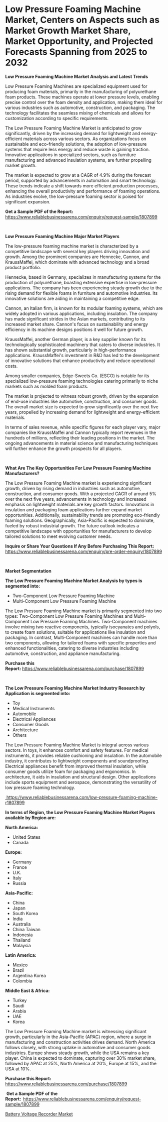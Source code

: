 <p><h1>Low Pressure Foaming Machine Market, Centers on Aspects such as Market Growth Market Share, Market Opportunity, and Projected Forecasts Spanning from 2025 to 2032</h1></p><p><strong>Low Pressure Foaming Machine Market Analysis and Latest Trends</strong></p>
<p><p>Low Pressure Foaming Machines are specialized equipment used for producing foam materials, primarily in the manufacturing of polyurethane foam products. These machines operate at lower pressure levels, enabling precise control over the foam density and application, making them ideal for various industries such as automotive, construction, and packaging. The technology facilitates the seamless mixing of chemicals and allows for customization according to specific requirements.</p><p>The Low Pressure Foaming Machine Market is anticipated to grow significantly, driven by the increasing demand for lightweight and energy-efficient materials across various sectors. As organizations focus on sustainable and eco-friendly solutions, the adoption of low-pressure systems that require less energy and reduce waste is gaining traction. Innovative applications in specialized sectors, such as furniture manufacturing and advanced insulation systems, are further propelling market growth. </p><p>The market is expected to grow at a CAGR of 4.9% during the forecast period, supported by advancements in automation and smart technology. These trends indicate a shift towards more efficient production processes, enhancing the overall productivity and performance of foaming operations. As industries evolve, the low-pressure foaming sector is poised for significant expansion.</p></p>
<p><strong>Get a Sample PDF of the Report:&nbsp;</strong> <a href="https://www.reliablebusinessarena.com/enquiry/request-sample/1807899?utm_campaign=2042&utm_medium=2&utm_source=Github&utm_content=ia&utm_term=10042025&utm_id=low-pressure-foaming-machine">https://www.reliablebusinessarena.com/enquiry/request-sample/1807899</a></p>
<p>&nbsp;</p>
<p><strong>Low Pressure Foaming Machine Major Market Players</strong></p>
<p><p>The low-pressure foaming machine market is characterized by a competitive landscape with several key players driving innovation and growth. Among the prominent companies are Hennecke, Cannon, and KraussMaffei, which dominate with advanced technology and a broad product portfolio.</p><p>Hennecke, based in Germany, specializes in manufacturing systems for the production of polyurethane, boasting extensive expertise in low-pressure applications. The company has been experiencing steady growth due to the rising demand for flexible foams in furniture and automotive industries. Its innovative solutions are aiding in maintaining a competitive edge.</p><p>Cannon, an Italian firm, is known for its modular foaming systems, which are widely adopted in various applications, including insulation. The company has made significant strides in the Asian markets, contributing to its increased market share. Cannon's focus on sustainability and energy efficiency in its machine designs positions it well for future growth.</p><p>KraussMaffei, another German player, is a key supplier known for its technologically sophisticated machinery that caters to diverse industries. It has shown substantial growth, particularly in high-performance applications. KraussMaffei's investment in R&D has led to the development of innovative solutions that enhance productivity and reduce operational costs.</p><p>Among smaller companies, Edge-Sweets Co. (ESCO) is notable for its specialized low-pressure foaming technologies catering primarily to niche markets such as molded foam products. </p><p>The market is projected to witness robust growth, driven by the expansion of end-use industries like automotive, construction, and consumer goods. The overall market size is expected to grow significantly over the next five years, propelled by increasing demand for lightweight and energy-efficient materials.</p><p>In terms of sales revenue, while specific figures for each player vary, major companies like KraussMaffei and Cannon typically report revenues in the hundreds of millions, reflecting their leading positions in the market. The ongoing advancements in material science and manufacturing techniques will further enhance the growth prospects for all players.</p></p>
<p>&nbsp;</p>
<p><strong>What Are The Key Opportunities For Low Pressure Foaming Machine Manufacturers?</strong></p>
<p><p>The Low Pressure Foaming Machine market is experiencing significant growth, driven by rising demand in industries such as automotive, construction, and consumer goods. With a projected CAGR of around 5% over the next five years, advancements in technology and increased emphasis on lightweight materials are key growth factors. Innovations in insulation and packaging foam applications further expand market opportunities. Additionally, sustainability trends are promoting eco-friendly foaming solutions. Geographically, Asia-Pacific is expected to dominate, fueled by robust industrial growth. The future outlook indicates a competitive landscape with opportunities for manufacturers to develop tailored solutions to meet evolving customer needs.</p></p>
<p><strong>Inquire or Share Your Questions If Any Before Purchasing This Report:</strong> <a href="https://www.reliablebusinessarena.com/enquiry/pre-order-enquiry/1807899?utm_campaign=2042&utm_medium=2&utm_source=Github&utm_content=ia&utm_term=10042025&utm_id=low-pressure-foaming-machine">https://www.reliablebusinessarena.com/enquiry/pre-order-enquiry/1807899</a></p>
<p>&nbsp;</p>
<p><strong>Market Segmentation</strong></p>
<p><strong>The Low Pressure Foaming Machine Market Analysis by types is segmented into:</strong></p>
<p><ul><li>Two-Component Low Pressure Foaming Machine</li><li>Multi-Component Low Pressure Foaming Machine</li></ul></p>
<p><p>The Low Pressure Foaming Machine market is primarily segmented into two types: Two-Component Low Pressure Foaming Machines and Multi-Component Low Pressure Foaming Machines. Two-Component machines involve mixing two reactive components, typically isocyanates and polyols, to create foam solutions, suitable for applications like insulation and packaging. In contrast, Multi-Component machines can handle more than two components, allowing for tailored foams with specific properties and enhanced functionalities, catering to diverse industries including automotive, construction, and appliance manufacturing.</p></p>
<p><strong>Purchase this Report:&nbsp;</strong><a href="https://www.reliablebusinessarena.com/purchase/1807899?utm_campaign=2042&utm_medium=2&utm_source=Github&utm_content=ia&utm_term=10042025&utm_id=low-pressure-foaming-machine">https://www.reliablebusinessarena.com/purchase/1807899</a></p>
<p>&nbsp;</p>
<p><strong>The Low Pressure Foaming Machine Market Industry Research by Application is segmented into:</strong></p>
<p><ul><li>Toy</li><li>Medical Instruments</li><li>Automobile</li><li>Electrical Appliances</li><li>Consumer Goods</li><li>Architecture</li><li>Others</li></ul></p>
<p><p>The Low Pressure Foaming Machine Market is integral across various sectors. In toys, it enhances comfort and safety features. For medical instruments, it provides reliable cushioning and insulation. In the automobile industry, it contributes to lightweight components and soundproofing. Electrical appliances benefit from improved thermal insulation, while consumer goods utilize foam for packaging and ergonomics. In architecture, it aids in insulation and structural design. Other applications include sports equipment and aerospace, demonstrating the versatility of low pressure foaming technology.</p></p>
<p><a href="https://www.reliablebusinessarena.com/low-pressure-foaming-machine-r1807899?utm_campaign=2042&utm_medium=2&utm_source=Github&utm_content=ia&utm_term=10042025&utm_id=low-pressure-foaming-machine">&nbsp;https://www.reliablebusinessarena.com/low-pressure-foaming-machine-r1807899</a></p>
<p><strong>In terms of Region, the Low Pressure Foaming Machine Market Players available by Region are:</strong></p>
<p>
    <p> <strong> North America: </strong>
        <ul>
            <li>United States</li>
            <li>Canada</li>
        </ul>
        </p> 
    <p> <strong> Europe: </strong>
        <ul>
            <li>Germany</li>
            <li>France</li>
            <li>U.K.</li>
            <li>Italy</li>
            <li>Russia</li>
        </ul>
        </p> 
    <p> <strong> Asia-Pacific: </strong>
        <ul>
            <li>China</li>
            <li>Japan</li>
            <li>South Korea</li>
            <li>India</li>
            <li>Australia</li>
            <li>China Taiwan</li>
            <li>Indonesia</li>
            <li>Thailand</li>
            <li>Malaysia</li>
        </ul>
        </p> 
    <p> <strong> Latin America: </strong>
        <ul>
            <li>Mexico</li>
            <li>Brazil</li>
            <li>Argentina Korea</li>
            <li>Colombia</li>
        </ul>
        </p> 
    <p> <strong> Middle East & Africa: </strong>
        <ul>
            <li>Turkey</li>
            <li>Saudi</li>
            <li>Arabia</li>
            <li>UAE</li>
            <li>Korea</li>
        </ul>
    </p>
    </p>
<p><p>The Low Pressure Foaming Machine market is witnessing significant growth, particularly in the Asia-Pacific (APAC) region, where a surge in manufacturing and construction activities drives demand. North America follows closely, with strong uptake in automotive and consumer goods industries. Europe shows steady growth, while the USA remains a key player. China is expected to dominate, capturing over 30% market share, followed by APAC at 25%, North America at 20%, Europe at 15%, and the USA at 10%.</p></p>
<p><strong>Purchase this Report: </strong><a href="https://www.reliablebusinessarena.com/purchase/1807899?utm_campaign=2042&utm_medium=2&utm_source=Github&utm_content=ia&utm_term=10042025&utm_id=low-pressure-foaming-machine">https://www.reliablebusinessarena.com/purchase/1807899</a></p>
<p>&nbsp;<strong>Get a Sample PDF of the Report:&nbsp;&nbsp;</strong><a href="https://www.reliablebusinessarena.com/enquiry/request-sample/1807899?utm_campaign=2042&utm_medium=2&utm_source=Github&utm_content=ia&utm_term=10042025&utm_id=low-pressure-foaming-machine">https://www.reliablebusinessarena.com/enquiry/request-sample/1807899</a></p>
<p><strong></strong></p>
<p><p><a href="https://github.com/pichuaadh0/Market-Research-Report-List-1/blob/main/battery-voltage-recorder-market.md?utm_campaign=2042&utm_medium=2&utm_source=Github&utm_content=ia&utm_term=10042025&utm_id=low-pressure-foaming-machine">Battery Voltage Recorder Market</a></p></p>